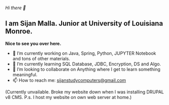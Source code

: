*Hi there 👋*

<!--
**season101/season101** is a ✨ _special_ ✨ repository because its `README.md` (this file) appears on your GitHub profile.

Here are some ideas to get you started:
-->
## I am Sijan Malla. Junior at University of Louisiana Monroe.
**Nice to see you over here.**

- 🔭 I’m currently working on Java, Spring, Python, JUPYTER Notebook and tons of other materials.
- 🌱 I’m currently learning SQL Database, JDBC, Encryption, DS and Algo.
- 👯 I’m looking to collaborate on Anything where I get to learn something meaningful.
- 📫 How to reach me: sijanstudycomputers@gmail.com 

(Currently unvailable. Broke my website down when I was installing DRUPAL v8 CMS. P.s. I host my website on own web server at home.)
<!--
- 🤔 I’m looking for help with ...
- 💬 Ask me about ...
- 😄 Pronouns: ...
- ⚡ Fun fact: Caffeine and Code 
-->
